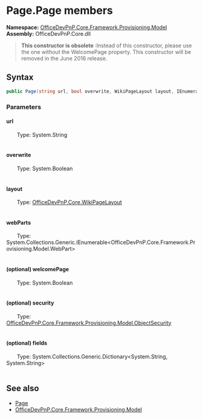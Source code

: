 # Page.Page members 
  

**Namespace:** [OfficeDevPnP.Core.Framework.Provisioning.Model](OfficeDevPnP.Core.Framework.Provisioning.Model.md)  
**Assembly:** OfficeDevPnP.Core.dll  

>**This constructor is obsolete**
>:Instead of this constructor, please use the one without the WelcomePage property. This constructor will be removed in the June 2016 release.

## Syntax
```C#
public Page(string url, bool overwrite, WikiPageLayout layout, IEnumerable<WebPart> webParts, bool welcomePage, ObjectSecurity security, Dictionary<String, String> fields)
```
### Parameters
#### url  
&emsp;&emsp;Type: System.String  
&emsp;&emsp;  


#### overwrite  
&emsp;&emsp;Type: System.Boolean  
&emsp;&emsp;  


#### layout  
&emsp;&emsp;Type: [OfficeDevPnP.Core.WikiPageLayout](OfficeDevPnP.Core.WikiPageLayout.md)  
&emsp;&emsp;  


#### webParts  
&emsp;&emsp;Type: System.Collections.Generic.IEnumerable<OfficeDevPnP.Core.Framework.Provisioning.Model.WebPart>  
&emsp;&emsp;  


#### (optional) welcomePage  
&emsp;&emsp;Type: System.Boolean  
&emsp;&emsp;  


#### (optional) security  
&emsp;&emsp;Type: [OfficeDevPnP.Core.Framework.Provisioning.Model.ObjectSecurity](OfficeDevPnP.Core.Framework.Provisioning.Model.ObjectSecurity.md)  
&emsp;&emsp;  


#### (optional) fields  
&emsp;&emsp;Type: System.Collections.Generic.Dictionary<System.String, System.String>  
&emsp;&emsp;  


## See also
- [Page](OfficeDevPnP.Core.Framework.Provisioning.Model.Page.md)
- [OfficeDevPnP.Core.Framework.Provisioning.Model](OfficeDevPnP.Core.Framework.Provisioning.Model.md)
